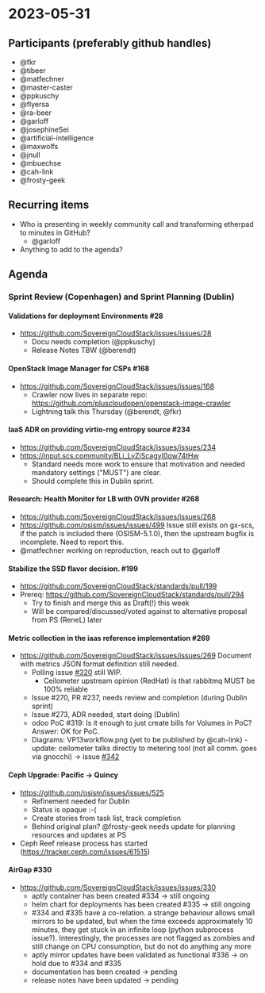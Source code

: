 # 2023-05-31

## Participants (preferably github handles)

- @fkr
- @tibeer
- @matfechner
- @master-caster
- @ppkuschy
- @flyersa
- @ra-beer
- @garloff
- @josephineSei
- @artificial-intelligence
- @maxwolfs
- @jnull
- @mbuechse
- @cah-link
- @frosty-geek

## Recurring items

- Who is presenting in weekly community call and transforming etherpad to minutes in GitHub?
  - @garloff
- Anything to add to the agenda?

## Agenda

### Sprint Review (Copenhagen) and Sprint Planning (Dublin)

#### Validations for deployment Environments #28

- <https://github.com/SovereignCloudStack/issues/issues/28>
  - Docu needs completion (@ppkuschy)
  - Release Notes TBW (@berendt)

#### OpenStack Image Manager for CSPs #168

- <https://github.com/SovereignCloudStack/issues/issues/168>
  - Crawler now lives in separate repo: <https://github.com/pluscloudopen/openstack-image-crawler>
  - Lightning talk this Thursday (@berendt, @fkr)

#### IaaS ADR on providing virtio-rng entropy source #234

- <https://github.com/SovereignCloudStack/issues/issues/234>
- <https://input.scs.community/BLi_LyZjScagyI0qw74tHw>
  - Standard needs more work to ensure that motivation and needed mandatory settings ("MUST") are clear.
  - Should complete this in Dublin sprint.

#### Research: Health Monitor for LB with OVN provider #268

- <https://github.com/SovereignCloudStack/issues/issues/268>
- <https://github.com/osism/issues/issues/499>
Issue still exists on gx-scs, if the patch is included there (OSISM-5.1.0), then the upstream bugfix is incomplete. Need to report this.
- @matfechner working on reproduction, reach out to @garloff

#### Stabilize the SSD flavor decision. #199

- <https://github.com/SovereignCloudStack/standards/pull/199>
- Prereq: <https://github.com/SovereignCloudStack/standards/pull/294>
  - Try to finish and merge this as Draft(!) this week
  - Will be compared/discussed/voted against to alternative proposal from PS (ReneL) later

#### Metric collection in the iaas reference implementation #269

- <https://github.com/SovereignCloudStack/issues/issues/269>
Document with metrics JSON format definition still needed.
  - Polling issue [#320](https://github.com/SovereignCloudStack/issues/issues/320) still WIP.
    - Ceilometer upstream opinion (RedHat) is that rabbitmq MUST be 100% reliable
  - Issue #270, PR #237, needs review and completion (during Dublin sprint)
  - Issue #273, ADR needed, start doing (Dublin)
  - odoo PoC #319: Is it enough to just create bills for Volumes in PoC? Answer: OK for PoC.
  - Diagrams: VP13workflow.png (yet to be published by @cah-link) - update: ceilometer talks directly to metering tool (not all comm. goes via gnocchi) -> issue [#342](https://github.com/SovereignCloudStack/issues/issues/342)

#### Ceph Upgrade: Pacific -> Quincy

- <https://github.com/osism/issues/issues/525>
  - Refinement needed for Dublin
  - Status is opaque :-(
  - Create stories from task list, track completion
  - Behind original plan? @frosty-geek needs update for planning resources and updates at PS
- Ceph Reef release process has started (<https://tracker.ceph.com/issues/61515>)

#### AirGap #330

- <https://github.com/SovereignCloudStack/issues/issues/330>
  - aptly container has been created #334 -> still ongoing
  - helm chart for deployments has been created #335 -> still ongoing
  - #334 and #335 have a co-relation. a strange behaviour allows small mirrors to be updated, but when the time exceeds approximately 10 minutes, they get stuck in an infinite loop (python subprocess issue?). Interestingly, the processes are not flagged as zombies and still change on CPU consumption, but do not do anything any more
  - aptly mirror updates have been validated as functional #336 -> on hold due to #334 and #335
  - documentation has been created -> pending
  - release notes have been updated -> pending
